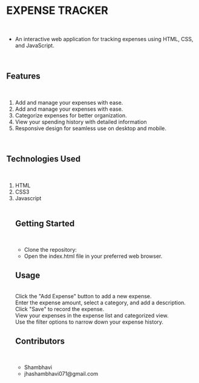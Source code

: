 <h1>EXPENSE TRACKER</h1>
<br>
<ul>
<li>An interactive web application for tracking expenses using HTML, CSS, and JavaScript.</li>
</ul>
<br>

<h2>Features</h2>
<br>
<ol>
   <li>Add and manage your expenses with ease.</li>
   <li>Add and manage your expenses with ease.</li>
   <li>Categorize expenses for better organization.</li>
   <li>View your spending history with detailed information</li>
   <li>Responsive design for seamless use on desktop and mobile.</li>
</ol>

<br>
<h2>Technologies Used</h2>
<br>
<ol>
 <li>HTML</li>
 <li>CSS3</li>
 <li>Javascript</li>

<br>
<h2>Getting Started</h2>
<br>
<ul>
<li>Clone the repository:</li>

<li>Open the index.html file in your preferred web browser.</li>
</ul>
<h2>Usage</h2>
<br>
Click the "Add Expense" button to add a new expense.
<br>
Enter the expense amount, select a category, and add a description.
<br>
Click "Save" to record the expense.
<br>
View your expenses in the expense list and categorized view.
<br>
Use the filter options to narrow down your expense history.
<br>
<h2>Contributors</h2>
<br>
<ul>
 <li> Shambhavi</li>
 <li> jhashambhavi071@gmail.com </li>
</ul>

